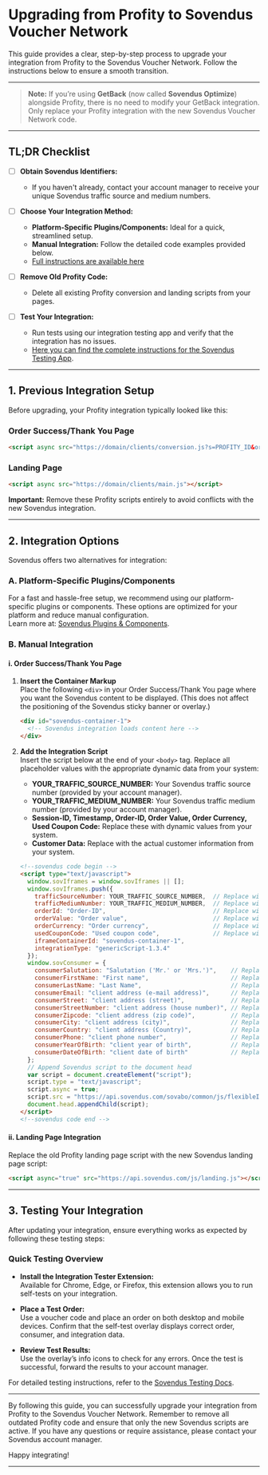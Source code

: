 # Upgrading from Profity to Sovendus Voucher Network

This guide provides a clear, step-by-step process to upgrade your integration from Profity to the Sovendus Voucher Network. Follow the instructions below to ensure a smooth transition.


---

> **Note:** If you’re using **GetBack** (now called **Sovendus Optimize**) alongside Profity, there is no need to modify your GetBack integration. Only replace your Profity integration with the new Sovendus Voucher Network code.

---

## TL;DR Checklist

- [ ] **Obtain Sovendus Identifiers:**
  - If you haven't already, contact your account manager to receive your unique Sovendus traffic source and medium numbers.

- [ ] **Choose Your Integration Method:**
  - **Platform-Specific Plugins/Components:** Ideal for a quick, streamlined setup.
  - **Manual Integration:** Follow the detailed code examples provided below.
  - [Full instructions are available here](https://developer-hub.sovendus.com/Voucher-Network-Checkout-Benefits/Web-Integration)

- [ ] **Remove Old Profity Code:**
  - Delete all existing Profity conversion and landing scripts from your pages.

- [ ] **Test Your Integration:**
  - Run tests using our integration testing app and verify that the integration has no issues.
  - [Here you can find the complete instructions for the Sovendus Testing App](https://developer-hub.sovendus.com/Voucher-Network-Checkout-Benefits/Integration-Tester/VN).

---

## 1. Previous Integration Setup

Before upgrading, your Profity integration typically looked like this:

### Order Success/Thank You Page

```html
<script async src="https://domain/clients/conversion.js?s=PROFITY_ID&ordervalue=%orderValue%&ordernumber=%orderNumber%&vouchercode=%voucherCode%"></script>
```

### Landing Page

```html
<script async src="https://domain/clients/main.js"></script>
```

**Important:** Remove these Profity scripts entirely to avoid conflicts with the new Sovendus integration.

---

## 2. Integration Options

Sovendus offers two alternatives for integration:

### A. Platform-Specific Plugins/Components

For a fast and hassle-free setup, we recommend using our platform-specific plugins or components. These options are optimized for your platform and reduce manual configuration.  
Learn more at: [Sovendus Plugins & Components](https://developer-hub.sovendus.com/Voucher-Network-Checkout-Benefits/Web-Integration).

### B. Manual Integration

#### i. Order Success/Thank You Page

1. **Insert the Container Markup**  
   Place the following `<div>` in your Order Success/Thank You page where you want the Sovendus content to be displayed. (This does not affect the positioning of the Sovendus sticky banner or overlay.)

   ```html
   <div id="sovendus-container-1">
     <!-- Sovendus integration loads content here -->
   </div>
   ```

2. **Add the Integration Script**  
   Insert the script below at the end of your `<body>` tag. Replace all placeholder values with the appropriate dynamic data from your system:

   - **YOUR_TRAFFIC_SOURCE_NUMBER:** Your Sovendus traffic source number (provided by your account manager).
   - **YOUR_TRAFFIC_MEDIUM_NUMBER:** Your Sovendus traffic medium number (provided by your account manager).
   - **Session-ID, Timestamp, Order-ID, Order Value, Order Currency, Used Coupon Code:** Replace these with dynamic values from your system.
   - **Customer Data:** Replace with the actual customer information from your system.

   ```html
   <!--sovendus code begin -->
   <script type="text/javascript">
     window.sovIframes = window.sovIframes || [];
     window.sovIframes.push({
       trafficSourceNumber: YOUR_TRAFFIC_SOURCE_NUMBER,  // Replace with your Sovendus traffic source number
       trafficMediumNumber: YOUR_TRAFFIC_MEDIUM_NUMBER,  // Replace with your Sovendus traffic medium number
       orderId: "Order-ID",                              // Replace with your dynamic order ID
       orderValue: "Order value",                        // Replace with your dynamic order value
       orderCurrency: "Order currency",                  // Replace with the currency code (e.g., "EUR")
       usedCouponCode: "Used coupon code",               // Replace with the coupon code if applicable
       iframeContainerId: "sovendus-container-1",
       integrationType: "genericScript-1.3.4"
     });
     window.sovConsumer = {
       consumerSalutation: "Salutation ('Mr.' or 'Mrs.')",    // Replace with customer salutation
       consumerFirstName: "First name",                       // Replace with customer first name
       consumerLastName: "Last Name",                         // Replace with customer last name
       consumerEmail: "client address (e-mail address)",      // Replace with customer email address
       consumerStreet: "client address (street)",             // Replace with street name
       consumerStreetNumber: "client address (house number)", // Replace with house number
       consumerZipcode: "client address (zip code)",          // Replace with postal code
       consumerCity: "client address (city)",                 // Replace with city name
       consumerCountry: "client address (Country)",           // Replace with country name
       consumerPhone: "client phone number",                  // Replace with customer phone number
       consumerYearOfBirth: "client year of birth",           // Replace with customer's birth year
       consumerDateOfBirth: "client date of birth"            // Replace with customer's full date of birth
     };
     // Append Sovendus script to the document head
     var script = document.createElement("script");
     script.type = "text/javascript";
     script.async = true;
     script.src = "https://api.sovendus.com/sovabo/common/js/flexibleIframe.js";
     document.head.appendChild(script);
   </script>
   <!--sovendus code end -->
   ```

#### ii. Landing Page Integration

Replace the old Profity landing page script with the new Sovendus landing page script:

```html
<script async="true" src="https://api.sovendus.com/js/landing.js"></script>
```

---

## 3. Testing Your Integration

After updating your integration, ensure everything works as expected by following these testing steps:

### Quick Testing Overview

- **Install the Integration Tester Extension:**  
  Available for Chrome, Edge, or Firefox, this extension allows you to run self-tests on your integration.

- **Place a Test Order:**  
  Use a voucher code and place an order on both desktop and mobile devices. Confirm that the self-test overlay displays correct order, consumer, and integration data.

- **Review Test Results:**  
  Use the overlay’s info icons to check for any errors. Once the test is successful, forward the results to your account manager.

For detailed testing instructions, refer to the [Sovendus Testing Docs](https://developer-hub.sovendus.com/Voucher-Network-Checkout-Benefits/Integration-Tester/VN).

---

By following this guide, you can successfully upgrade your integration from Profity to the Sovendus Voucher Network. Remember to remove all outdated Profity code and ensure that only the new Sovendus scripts are active. If you have any questions or require assistance, please contact your Sovendus account manager.

Happy integrating!

---
